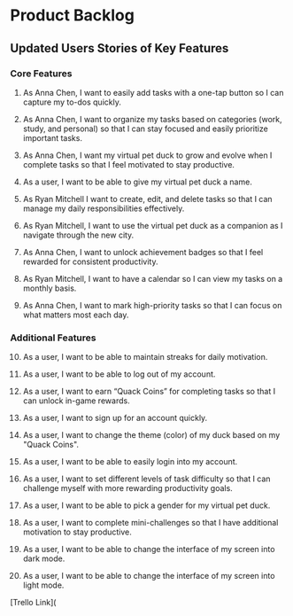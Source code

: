# Product Backlog

## Updated Users Stories of Key Features

### Core Features

1. As Anna Chen, I want to easily add tasks with a one-tap button so I can capture my to-dos quickly.

2. As Anna Chen, I want to organize my tasks based on categories (work, study, and personal) so that I can stay focused and easily prioritize important tasks.

3. As Anna Chen, I want my virtual pet duck to grow and evolve when I complete tasks so that I feel motivated to stay productive.

4. As a user, I want to be able to give my virtual pet duck a name.

5. As Ryan Mitchell  I want to create, edit, and delete tasks so that I can manage my daily responsibilities effectively.

6. As Ryan Mitchell, I want to use the virtual pet duck as a companion as I navigate through the new city.

7. As Anna Chen, I want to unlock achievement badges so that I feel rewarded for consistent productivity.

8. As Ryan Mitchell, I want to have a calendar so I can view my tasks on a monthly basis.

9. As Anna Chen, I want to mark high-priority tasks so that I can focus on what matters most each day.

### Additional Features

10. As a user, I want to be able to maintain streaks for daily motivation.

11. As a user, I want to be able to log out of my account.

12. As a user, I want to earn “Quack Coins” for completing tasks so that I can unlock in-game rewards.  

13. As a user, I want to sign up for an account quickly.

14. As a user, I want to change the theme (color) of my duck based on my "Quack Coins".

15. As a user, I want to be able to easily login into my account.

16. As a user, I want to set different levels of task difficulty so that I can challenge myself with more rewarding productivity goals.

17. As a user, I want to be able to pick a gender for my virtual pet duck.

18. As a user, I want to complete mini-challenges so that I have additional motivation to stay productive.

19. As a user, I want to be able to change the interface of my screen into dark mode.

20. As a user, I want to be able to change the interface of my screen into light mode.

[Trello Link](
